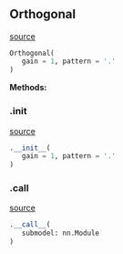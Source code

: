 #


## Orthogonal
[source](https://github.com/jrzaurin/pytorch-widedeep/blob/master/pytorch_widedeep/initializers.py/#L176)
```python 
Orthogonal(
   gain = 1, pattern = '.'
)
```




**Methods:**


### .__init__
[source](https://github.com/jrzaurin/pytorch-widedeep/blob/master/pytorch_widedeep/initializers.py/#L177)
```python
.__init__(
   gain = 1, pattern = '.'
)
```


### .__call__
[source](https://github.com/jrzaurin/pytorch-widedeep/blob/master/pytorch_widedeep/initializers.py/#L182)
```python
.__call__(
   submodel: nn.Module
)
```

